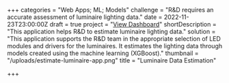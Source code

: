 +++
categories = "Web Apps; ML; Models"
challenge = "R&D requires an accurate assessment of luminaire lighting data."
date = 2022-11-23T23:00:00Z
draft = true
project = "[View Dashboard](https://pit-gmbh-wt.shinyapps.io/app_estimate/)"
shortDescription = "This application helps R&D to estimate luminaire lighting data."
solution = "This application supports the R&D team in the appropriate selection of LED modules and drivers for the luminaires. It estimates the lighting data through models created using the machine learning (XGBoost)."
thumbnail = "/uploads/estimate-luminaire-app.png"
title = "Luminaire Data Estimation"

+++
